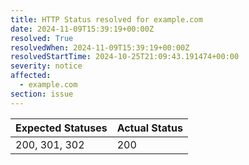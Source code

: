 ```yaml
---
title: HTTP Status resolved for example.com
date: 2024-11-09T15:39:19+00:00Z
resolved: True
resolvedWhen: 2024-11-09T15:39:19+00:00Z
resolvedStartTime: 2024-10-25T21:09:43.191474+00:00
severity: notice
affected:
  - example.com
section: issue
---
```


| Expected Statuses | Actual Status  |
|-------------------|----------------|
| 200, 301, 302 | 200 |
